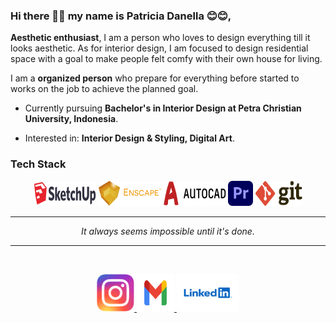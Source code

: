 ### Hi there 👋👋 my name is Patricia Danella 😊😊,

**Aesthetic enthusiast**, I am a person who loves to design everything till it looks aesthetic. As for interior design, I am focused to design residential space with a goal to make people felt comfy with their own house for living.

I am a **organized person** who prepare for everything before started to works on the job to achieve the planned goal.

- Currently pursuing **Bachelor's in Interior Design at Petra Christian University, Indonesia**.

- Interested in: **Interior Design & Styling, Digital Art**.

### Tech Stack

<p align="center">
    <img title="SketchUp" alt="SketchUp" src="https://raw.githubusercontent.com/patriciadanella/patriciadanella/main/assets/sketchup.svg" width="100" height="40"/>
    <img title="Enscape" alt="Enscape" src="https://raw.githubusercontent.com/patriciadanella/patriciadanella/main/assets/enscape.svg" width="100" height="40"/>
    <img title="AutoCAD" alt="AutoCAD" src="https://raw.githubusercontent.com/patriciadanella/patriciadanella/main/assets/autocad.svg" width="100" height="40"/>
    <img title="Adobe Premiere" alt="Adobe Premiere" src="https://raw.githubusercontent.com/patriciadanella/patriciadanella/main/assets/adobepremiere.svg" width="40" height="40"/>
    <img title="Git" alt="Git" src="https://raw.githubusercontent.com/patriciadanella/patriciadanella/main/assets/git.svg" width="75" height="40"/>
</p>

<hr>

<p align="center">
    <i>It always seems impossible until it's done.</i>
</p>

<hr>

<br>

<p align="center">
    <a href="https://www.instagram.com/ciaportfolio" target="_blank">
        <img src="https://raw.githubusercontent.com/patriciadanella/patriciadanella/main/assets/instagram.svg" width="60" height="60"/>
    </a>
    <a href="mailto:patriciadanella.pd@gmail.com" target="_blank">
        <img src="https://raw.githubusercontent.com/patriciadanella/patriciadanella/main/assets/gmail.svg" width="60" height="60"/>
    </a>
    <a href="https://www.linkedin.com/in/patriciadanella" target="_blank">
        <img src="https://raw.githubusercontent.com/patriciadanella/patriciadanella/main/assets/linkedin.svg" width="100" height="60"/>
    </a>
</p>